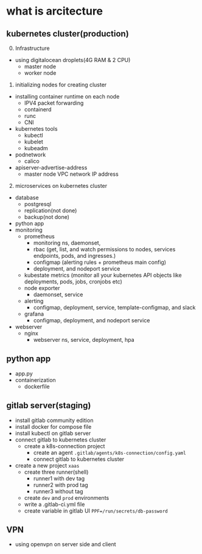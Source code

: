 # what is arcitecture

## kubernetes cluster(production)

0. Infrastructure
  - using digitalocean droplets(4G RAM & 2 CPU)
    - master node
    - worker node

1. initializing nodes for creating cluster
  - installing container runtime on each node
    - IPV4 packet forwarding
    - containerd
    - runc
    - CNI
  - kubernetes tools
    - kubectl
    - kubelet
    - kubeadm
  - podnetwork
    - calico
  - apiserver-advertise-address
    - master node VPC network IP address

2. microservices on kubernetes cluster
  - database
    - postgresql
    - replication(not done)
    - backup(not done)
  - python app
  - monitoring
    - prometheus
      - monitoring ns, daemonset, 
      - rbac (get, list, and watch permissions to nodes, services endpoints, pods, and ingresses.)
      - configmap (alerting rules + prometheus main config)
      - deployment, and nodeport service
    - kubestate metrics (monitor all your kubernetes API objects like deployments, pods, jobs, cronjobs etc)
    - node exporter
      - daemonset, service
    - alerting
      - configmap, deployment, service, template-configmap, and slack
    - grafana
      - configmap, deployment, and nodeport service
  - webserver
    - nginx
      - webserver ns, service, deployment, hpa

## python app
  - app.py
  - containerization
    - dockerfile

## gitlab server(staging)
  - install gitlab community edition
  - install docker for compose file
  - install kubectl on gitlab server
  - connect gitlab to kubernetes cluster
    - create a k8s-connection project
      - create an agent `.gitlab/agents/k8s-connection/config.yaml`
      - connect gitlab to kubernetes cluster
  - create a new project `xaas`
    - create three runner(shell)
      - runner1 with dev tag
      - runner2 with prod tag
      - runner3 without tag
    - create `dev` and `prod` environments
    - write a .gitlab-ci.yml file
    - create variable in gitlab UI `PPF=/run/secrets/db-password`

## VPN
  - using openvpn on server side and client
